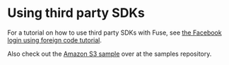 # Using third party SDKs

For a tutorial on how to use third party SDKs with Fuse, see
[the Facebook login using foreign code tutorial](../native-interop/facebook-login.md).

Also check out the [Amazon S3 sample](https://github.com/fusetools/fuse-samples/tree/master/Samples/AmazonS3)
over at the samples repository.


